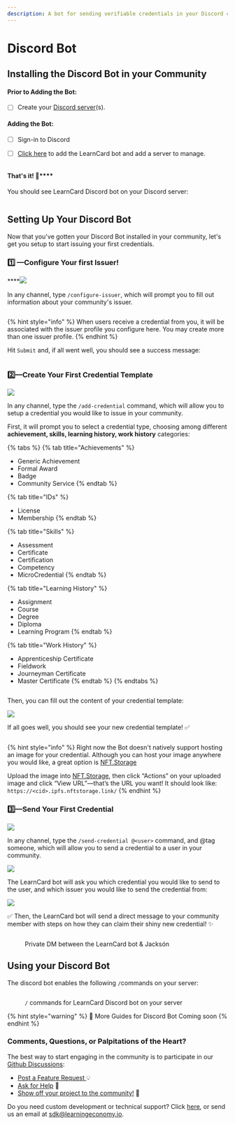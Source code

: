 ```yaml
---
description: A bot for sending verifiable credentials in your Discord community
---
```


# Discord Bot

## Installing the Discord Bot in your Community

#### Prior to Adding the Bot:

* [ ] Create your [Discord server](https://support.discord.com/hc/en-us/articles/204849977-How-do-I-create-a-server-)(s).

#### Adding the Bot:

* [ ] Sign-in to Discord
*   [ ] [Click here](https://discord.com/oauth2/authorize?client\_id=998981137173061805\&scope=bot\&perms=380104854592) to add the LearnCard bot and add a server to manage.



    <img src="../.gitbook/assets/Screen Shot 2022-10-25 at 8.34.19 PM (1).png" alt="" data-size="original">

#### **That's it!** :tada:****

You should see LearnCard Discord bot on your Discord server:

<figure><img src="../.gitbook/assets/Screen Shot 2022-10-25 at 8.37.40 PM.png" alt=""><figcaption></figcaption></figure>

## Setting Up Your Discord Bot

Now that you've gotten your Discord Bot installed in your community, let's get you setup to start issuing your first credentials.

### **1️⃣** —**Configure Your first Issuer!**

****![](<../.gitbook/assets/Screen Shot 2022-10-25 at 8.42.15 PM.png>)

In any channel, type `/configure-issuer`, which will prompt you to fill out information about your community's issuer.&#x20;

<img src="../.gitbook/assets/Screen Shot 2022-10-25 at 8.46.44 PM.png" alt="" data-size="original">

{% hint style="info" %}
When users receive a credential from you, it will be associated with the issuer profile you configure here. You may create more than one issuer profile.&#x20;
{% endhint %}

Hit `Submit` and, if all went well, you should see a success message:

<img src="../.gitbook/assets/Screen Shot 2022-10-25 at 8.49.53 PM.png" alt="" data-size="original">

### **2️⃣**—**Create Your First Credential Template**

****![](<../.gitbook/assets/Screen Shot 2022-10-25 at 8.51.51 PM.png>)****

In any channel, type the `/add-credential` command, which will allow you to setup a credential you would like to issue in your community.

First, it will prompt you to select a credential type, choosing among different **achievement, skills, learning history, work history** categories:

{% tabs %}
{% tab title="Achievements" %}
* Generic Achievement
* Formal Award
* Badge
* Community Service
{% endtab %}

{% tab title="IDs" %}
* License
* Membership
{% endtab %}

{% tab title="Skills" %}
* Assessment
* Certificate
* Certification
* Competency
* MicroCredential
{% endtab %}

{% tab title="Learning History" %}
* Assignment
* Course
* Degree
* Diploma
* Learning Program
{% endtab %}

{% tab title="Work History" %}
* Apprenticeship Certificate
* Fieldwork
* Journeyman Certificate
* Master Certificate
{% endtab %}
{% endtabs %}

<img src="../.gitbook/assets/Screen Shot 2022-10-25 at 8.52.53 PM.png" alt="" data-size="original">

Then, you can fill out the content of your credential template:

![](<../.gitbook/assets/Screen Shot 2022-10-25 at 8.56.04 PM.png>)

If all goes well, you should see your new credential template! ✅

<img src="../.gitbook/assets/Screen Shot 2022-10-25 at 8.56.51 PM.png" alt="" data-size="original">

{% hint style="info" %}
Right now the Bot doesn't natively support hosting an image for your credential. Although you can host your image anywhere you would like, a great option is [NFT.Storage](https://nft.storage/files/)&#x20;

Upload the image into [NFT.Storage](https://nft.storage/files/), then click “Actions” on your uploaded image and click “View URL”—that’s the URL you want! It should look like: `https://<cid>.ipfs.nftstorage.link/`&#x20;
{% endhint %}

### **3️⃣**—**Send Your First Credential**&#x20;

****![](<../.gitbook/assets/Screen Shot 2022-10-25 at 8.58.18 PM.png>)****

In any channel, type the `/send-credential @<user>` command, and @tag someone, which will allow you to send a credential to a user in your community.&#x20;

![](<../.gitbook/assets/Screen Shot 2022-10-25 at 8.59.13 PM.png>)

The LearnCard bot will ask you which credential you would like to send to the user, and which issuer you would like to send the credential from:

![](<../.gitbook/assets/Screen Shot 2022-10-25 at 8.59.45 PM.png>)

✅ Then, the LearnCard bot will send a direct message to your community member with steps on how they can claim their shiny new credential! :sparkles:&#x20;

<figure><img src="../.gitbook/assets/Screen Shot 2022-10-25 at 9.05.51 PM.png" alt=""><figcaption><p>Private DM between the LearnCard bot &#x26; Jacksón</p></figcaption></figure>

## Using your Discord Bot

The discord bot enables the following `/`commands on your server:

<figure><img src="../.gitbook/assets/Screen Shot 2022-10-25 at 8.40.11 PM.png" alt=""><figcaption><p><code>/</code>  commands for LearnCard Discord bot on your server </p></figcaption></figure>

{% hint style="warning" %}
🚧 More Guides for Discord Bot Coming soon
{% endhint %}

### Comments, Questions, or Palpitations of the Heart?

The best way to start engaging in the community is to participate in our [Github Discussions](https://github.com/learningeconomy/LearnCard/discussions):&#x20;

* [Post a Feature Request ](https://github.com/learningeconomy/LearnCard/discussions/categories/feature-requests)💡
* [Ask for Help](https://github.com/learningeconomy/LearnCard/discussions/categories/help) 💖
* [Show off your project to the community!](https://github.com/learningeconomy/LearnCard/discussions/categories/show-and-tell) 🙌

Do you need custom development or technical support? Click [here](../super-skills-league/custom-development.md), or send us an email at [sdk@learningeconomy.io](mailto:sdk@learningeconomy.io).
